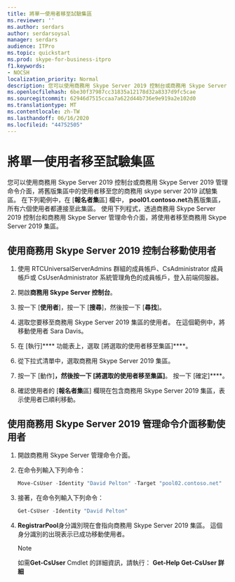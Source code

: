 ```yaml
---
title: 將單一使用者移至試驗集區
ms.reviewer: ''
ms.author: serdars
author: serdarsoysal
manager: serdars
audience: ITPro
ms.topic: quickstart
ms.prod: skype-for-business-itpro
f1.keywords:
- NOCSH
localization_priority: Normal
description: 您可以使用商務用 Skype Server 2019 控制台或商務用 Skype Server 2019 管理命令介面，將舊版集區中的使用者移至您的商務用 skype server 2019 試驗集區。 在下列範例中，在 [報名者集區] 欄中，pool01.contoso.net 為舊版集區，所有六個使用者都連接至此集區。 使用下列程式，透過商務用 Skype Server 2019 控制台和商務用 Skype Server 管理命令介面，將使用者移至商務用 Skype Server 2019 集區。
ms.openlocfilehash: 6be30f37987cc31835a12178d32a8337d9fc5cae
ms.sourcegitcommit: 62946d7515ccaa7a622d44b736e9e919a2e102d0
ms.translationtype: MT
ms.contentlocale: zh-TW
ms.lasthandoff: 06/16/2020
ms.locfileid: "44752505"
---
```

# <a name="move-a-single-user-to-the-pilot-pool"></a>將單一使用者移至試驗集區

您可以使用商務用 Skype Server 2019 控制台或商務用 Skype Server 2019 管理命令介面，將舊版集區中的使用者移至您的商務用 skype server 2019 試驗集區。 在下列範例中，在 [**報名者集**區] 欄中， **pool01.contoso.net**為舊版集區，所有六個使用者都連接至此集區。 使用下列程式，透過商務用 Skype Server 2019 控制台和商務用 Skype Server 管理命令介面，將使用者移至商務用 Skype Server 2019 集區。 
  
## <a name="to-move-a-user-by-using-the-skype-for-business-server-2019-control-panel"></a>使用商務用 Skype Server 2019 控制台移動使用者
  
1. 使用 RTCUniversalServerAdmins 群組的成員帳戶、CsAdministrator 成員帳戶或 CsUserAdministrator 系統管理角色的成員帳戶，登入前端伺服器。
    
2. 開啟**商務用 Skype Server 控制台**。
    
3. 按一下 [**使用者**]，按一下 [**搜尋**]，然後按一下 [**尋找**]。
    
4. 選取您要移至商務用 Skype Server 2019 集區的使用者。 在這個範例中，將移動使用者 Sara Davis。
    
5. 在 [執行]**** 功能表上，選取 [將選取的使用者移至集區]****。
    
6. 從下拉式清單中，選取商務用 Skype Server 2019 集區。
    
7. 按一下 [動作]****，然後按一下 [將選取的使用者移至集區]****。 按一下 [確定]****。
  
8. 確認使用者的 [**報名者集**區] 欄現在包含商務用 Skype Server 2019 集區，表示使用者已順利移動。 
    
## <a name="to-move-a-user-by-using-the-skype-for-business-server-2019-management-shell"></a>使用商務用 Skype Server 2019 管理命令介面移動使用者

1. 開啟商務用 Skype Server 管理命令介面。
    
2. 在命令列輸入下列命令： 
    
   ```PowerShell
   Move-CsUser -Identity "David Pelton" -Target "pool02.contoso.net"
   ```

3. 接著，在命令列輸入下列命令： 
    
   ```PowerShell
   Get-CsUser -Identity "David Pelton"
   ```

4. **RegistrarPool**身分識別現在會指向商務用 Skype Server 2019 集區。 這個身分識別的出現表示已成功移動使用者。 

    > [!NOTE]
    > 如需**Get-CsUser** Cmdlet 的詳細資訊，請執行： **Get-Help Get-CsUser 詳細**
  

